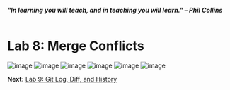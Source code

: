 ***"In learning you will teach, and in teaching you will learn." – Phil Collins***
<br><br>

# Lab 8: Merge Conflicts
![image](https://github.com/user-attachments/assets/a3567edb-a5e0-463e-87b2-004d63f36cb5) ![image](https://github.com/user-attachments/assets/5dabbc9b-c649-4d1f-bc39-ba0006894d6b) ![image](https://github.com/user-attachments/assets/b5e8d250-02c1-4e8d-a9ee-e903cd1a775f) ![image](https://github.com/user-attachments/assets/1890c30f-8c7d-4df1-bea5-270480e81087) ![image](https://github.com/user-attachments/assets/ed28c5f3-b80c-4982-9912-1fb79f494fb7) ![image](https://github.com/user-attachments/assets/61d4b61a-5fdb-483d-b4de-aad91ada02c9)










**Next:** [Lab 9: Git Log, Diff, and History](09_git_log_diff_and_history.md)


